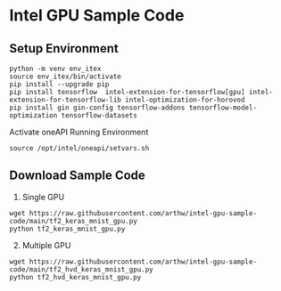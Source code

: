 # Intel GPU Sample Code

## Setup Environment

```
python -m venv env_itex
source env_itex/bin/activate
pip install --upgrade pip
pip install tensorflow  intel-extension-for-tensorflow[gpu] intel-extension-for-tensorflow-lib intel-optimization-for-horovod
pip install gin gin-config tensorflow-addons tensorflow-model-optimization tensorflow-datasets
```

Activate oneAPI Running Environment
```
source /opt/intel/oneapi/setvars.sh
```

## Download Sample Code

1. Single GPU

```
wget https://raw.githubusercontent.com/arthw/intel-gpu-sample-code/main/tf2_keras_mnist_gpu.py
python tf2_keras_mnist_gpu.py
```


2. Multiple GPU

```
wget https://raw.githubusercontent.com/arthw/intel-gpu-sample-code/main/tf2_hvd_keras_mnist_gpu.py
python tf2_hvd_keras_mnist_gpu.py
```
